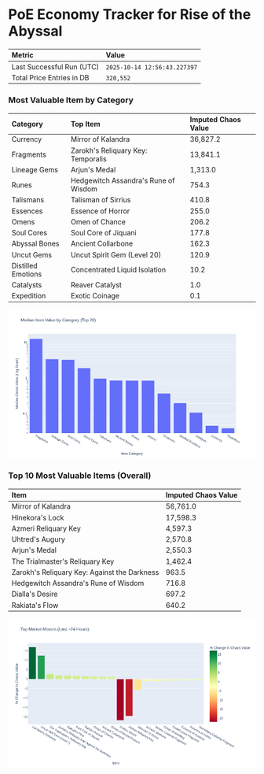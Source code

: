 # PoE Economy Tracker for Rise of the Abyssal

<!-- START_MAINTENANCE -->
| Metric | Value |
|:---|:---|
| Last Successful Run (UTC) | `2025-10-14 12:56:43.227397` |
| Total Price Entries in DB | `320,552` |

<!-- END_MAINTENANCE -->

<!-- START_DATAFRAME_DEBUG -->
<!-- END_DATAFRAME_DEBUG -->

<!-- START_CATEGORY_ANALYSIS -->
### Most Valuable Item by Category
| Category | Top Item | Imputed Chaos Value |
| :--- | :--- | :--- |
| Currency | Mirror of Kalandra | 36,827.2 |
| Fragments | Zarokh's Reliquary Key: Temporalis | 13,841.1 |
| Lineage Gems | Arjun's Medal | 1,313.0 |
| Runes | Hedgewitch Assandra's Rune of Wisdom | 754.3 |
| Talismans | Talisman of Sirrius | 410.8 |
| Essences | Essence of Horror | 255.0 |
| Omens | Omen of Chance | 206.2 |
| Soul Cores | Soul Core of Jiquani | 177.8 |
| Abyssal Bones | Ancient Collarbone | 162.3 |
| Uncut Gems | Uncut Spirit Gem (Level 20) | 120.9 |
| Distilled Emotions | Concentrated Liquid Isolation | 10.2 |
| Catalysts | Reaver Catalyst | 1.0 |
| Expedition | Exotic Coinage | 0.1 |


![Category Analysis Chart](charts/category_analysis.png)
<!-- END_ANALYSIS -->

<!-- START_ANALYSIS -->
### Top 10 Most Valuable Items (Overall)
| Item | Imputed Chaos Value |
| :--- | :--- |
| Mirror of Kalandra | 56,761.0 |
| Hinekora's Lock | 17,598.3 |
| Azmeri Reliquary Key | 4,597.3 |
| Uhtred's Augury | 2,570.8 |
| Arjun's Medal | 2,550.3 |
| The Trialmaster's Reliquary Key | 1,462.4 |
| Zarokh's Reliquary Key: Against the Darkness | 963.5 |
| Hedgewitch Assandra's Rune of Wisdom | 716.8 |
| Dialla's Desire | 697.2 |
| Rakiata's Flow | 640.2 |


![Market Movers Chart](charts/market_movers.png)
<!-- END_ANALYSIS -->
